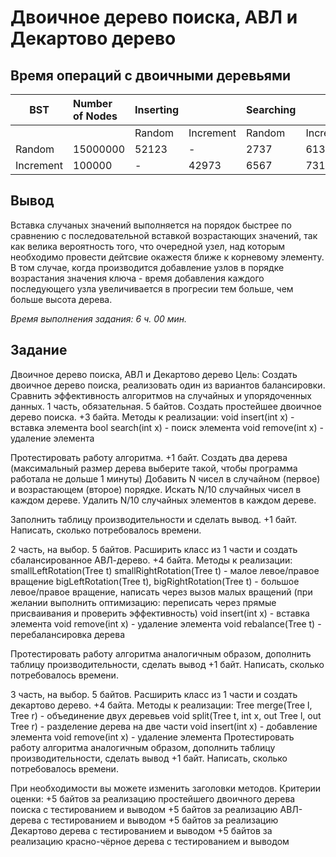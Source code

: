 # Двоичное дерево поиска, АВЛ и Декартово дерево

## Время операций с двоичными деревьями

| BST       | Number of Nodes | Inserting |           | Searching |           | Removing |           |
| --------- | :-------------- | :-------- | :-------- | :-------- | :-------- | :------- | :-------- |
|           |                 | Random    | Increment | Random    | Increment | Random   | Increment |
| Random    | 15000000        | 52123     | -         | 2737      | 613       | 2864     | 568       |
| Increment | 100000          | -         | 42973     | 6567      | 731       | 6265     | 363       |

## Вывод

Вставка случаных значений выполняется на порядок быстрее по сравнению с последовательной вставкой возрастающих значений, так как велика вероятность того, что очередной узел, над которым необходимо провести дейтсвие окажестя ближе к корневому элементу.
В том случае, когда производится добавление узлов в порядке возрастания значения ключа - время добавления каждого последующего узла увеличивается в прогресии тем больше, чем больше высота дерева.

_Время выполнения задания: 6 ч. 00 мин._

## Задание

Двоичное дерево поиска, АВЛ и Декартово дерево
Цель: Создать двоичное дерево поиска, реализовать один из вариантов балансировки.
Сравнить эффективность алгоритмов на случайных и упорядоченных данных.
1 часть, обязательная. 5 байтов.
Создать простейшее двоичное дерево поиска. +3 байта.
Методы к реализации:
void insert(int x) - вставка элемента
bool search(int x) - поиск элемента
void remove(int x) - удаление элемента

Протестировать работу алгоритма. +1 байт.
Создать два дерева (максимальный размер дерева выберите такой, чтобы программа работала не дольше 1 минуты)
Добавить N чисел в случайном (первое) и возрастающем (второе) порядке.
Искать N/10 случайных чисел в каждом дереве.
Удалить N/10 случайных элементов в каждом дереве.

Заполнить таблицу производительности и сделать вывод. +1 байт.
Написать, сколько потребовалось времени.

2 часть, на выбор. 5 байтов.
Расширить класс из 1 части и создать сбалансированное АВЛ-дерево. +4 байта.
Методы к реализации:
smallLeftRotation(Tree t) smallRightRotation(Tree t) - малое левое/правое вращение
bigLeftRotation(Tree t), bigRightRotation(Tree t) - большое левое/правое вращение, написать через вызов малых вращений
(при желании выполнить оптимизацию: переписать через прямые присваивания и проверить эффективность)
void insert(int x) - вставка элемента
void remove(int x) - удаление элемента
void rebalance(Tree t) - перебалансировка дерева

Протестировать работу алгоритма аналогичным образом,
дополнить таблицу производительности, сделать вывод +1 байт.
Написать, сколько потребовалось времени.

3 часть, на выбор. 5 байтов.
Расширить класс из 1 части и создать декартово дерево. +4 байта.
Методы к реализации:
Tree merge(Tree l, Tree r) - объединение двух деревьев
void split(Tree t, int x, out Tree l, out Tree r) - разделение дерева на две части
void insert(int x) - добавление элемента
void remove(int x) - удаление элемента
Протестировать работу алгоритма аналогичным образом,
дополнить таблицу производительности, сделать вывод +1 байт.
Написать, сколько потребовалось времени.

При необходимости вы можете изменить заголовки методов.
Критерии оценки: +5 байтов за реализацию простейшего двоичного дерева поиска с тестированием и выводом
+5 байтов за реализацию АВЛ-дерева с тестированием и выводом
+5 байтов за реализацию Декартово дерева с тестированием и выводом
+5 байтов за реализацию красно-чёрное дерева с тестированием и выводом
